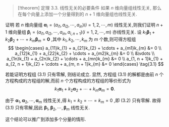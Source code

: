 > [!theorem] 定理 3.3. 线性无关的必要条件
> 如果 $n$ 维向量组线性无关, 那么在每个向量上添加一个分量得到的 $n + 1$ 维向量组也线性无关.

证明 
若 $n$ 维向量组 ${\mathbf{\alpha }}_{i} = \left( {{a}_{i1},{a}_{i2},\cdots ,{a}_{in}}\right) \left( {i = 1,2,\cdots , m}\right)$ 线性无关,则我们证明 $n + 1$ 维向量组 ${\mathbf{\beta }}_{i} = \left( {{a}_{i1},{a}_{i2},\cdots ,{a}_{in},{a}_{i, n + 1}}\right) \left( {i = 1,2,\cdots , m}\right)$ 亦线性无关. 设 ${k}_{1}{\mathbf{\beta }}_{1} + {k}_{2}{\mathbf{\beta }}_{2} + \cdots + {k}_{m}{\mathbf{\beta }}_{m} = \mathbf{0}$ ,其中 ${k}_{1},{k}_{2},\cdots ,{k}_{m}$ 为 $m$ 个数,则可得方程组
$$
\begin{cases}
    a_{11}k_{1} + a_{21}k_{2} + \cdots + a_{m1}k_{m} &= 0 \\
    a_{12}k_{1} + a_{22}k_{2} + \cdots + a_{m2}k_{m} &= 0 \\
    &\vdots \\
    a_{1n}k_{1} + a_{2n}k_{2} + \cdots + a_{mn}k_{m} &= 0 \\
    a_{1, n + 1}k_{1} + a_{2, n + 1}k_{2} + \cdots + a_{m, n + 1}k_{m} &= 0
\end{cases}
\tag{3.1}
$$

若能证明方程组 (3.1) 只有零解, 则结论成立. 
显然, 方程组 (3.1) 的解都是由前 $n$ 个方程构成的方程组的解,而前 $n$ 个方程构成的方程组的等价形式为
$$
{k}_{1}{\mathbf{\alpha }}_{1} + {k}_{2}{\mathbf{\alpha }}_{2} + \cdots + {k}_{m}{\mathbf{\alpha }}_{m} = \mathbf{0}. \tag{3.2}
$$

由于 ${\mathbf{\alpha }}_{1},{\mathbf{\alpha }}_{2},\cdots ,{\mathbf{\alpha }}_{m}$ 线性无关,得 ${k}_{1} = {k}_{2} = \cdots = {k}_{m} = 0$ ,即 (3.2) 只有零解. 
故得 (3.1) 只有零解,因此 ${\mathbf{\beta }}_{1},{\mathbf{\beta }}_{2},\cdots ,{\mathbf{\beta }}_{m}$ 线性无关.

这个结论可以推广到添加多个分量的情形.